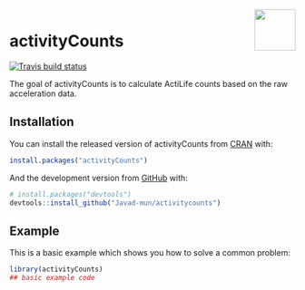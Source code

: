 
<img src='man/figures/logo.png' align="right" height="72.5" />

<!-- README.md is generated from README.Rmd. Please edit that file -->

# activityCounts

<!-- badges: start -->

[![Travis build
status](https://travis-ci.org/Javad-mun/activitycounts.svg?branch=master)](https://travis-ci.org/Javad-mun/activitycounts)
<!-- badges: end -->

The goal of activityCounts is to calculate ActiLife counts based on the
raw acceleration data.

## Installation

You can install the released version of activityCounts from
[CRAN](https://CRAN.R-project.org) with:

``` r
install.packages("activityCounts")
```

And the development version from [GitHub](https://github.com/) with:

``` r
# install.packages("devtools")
devtools::install_github("Javad-mun/activitycounts")
```

## Example

This is a basic example which shows you how to solve a common problem:

``` r
library(activityCounts)
## basic example code
```
